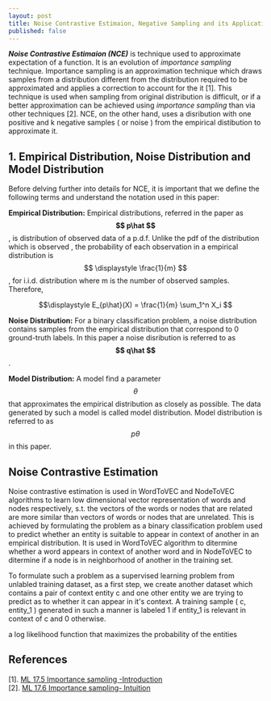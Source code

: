 ```yaml
---
layout: post
title: Noise Contrastive Estimaion, Negative Sampling and its Application to Graph Learning
published: false  
---
```


***Noise Contrastive Estimaion (NCE)*** is technique used to approximate expectation of a function. It is an evolution of *importance sampling* technique. Importance sampling is an approximation technique which draws samples from a distribution different from the distribution required to be approximated and applies a correction to account for the it [1]. This technique is used when sampling from original distribution is difficult, or if a better approximation can be achieved using *importance sampling* than via  other techniques [2]. NCE, on the other hand, uses a disribution with one positive and k negative samples ( or noise ) from the empirical distibution to approximate it.   

## 1. Empirical Distribution, Noise Distribution and Model Distribution
Before delving further into details for NCE, it is important that we define the following terms and understand the notation used in this paper:  
  
**Empirical Distribution:** Empirical distributions, referred in the paper as **$$ p\hat $$**, is distribution of observed data of a p.d.f. Unlike the pdf of the distribution which is observed , the probability of each observation in a empirical distribution is $$ \displaystyle \frac{1}{m} $$, for  i.i.d. distribution where m is the number of observed samples. Therefore,  

$$\displaystyle E_{p\hat}(X) = \frac{1}{m} \sum_1^n X_i $$  
  
**Noise Distribution:**  For a binary classification problem, a noise distribution contains samples from the empirical distribution that correspond to 0 ground-truth labels. In this paper a noise disribution is referred to as **$$ q\hat $$**.   

**Model Distribution:** A model find a parameter $$ \theta $$  that approximates the empirical distribution as closely as possible. The data generated by such a model is called model distribution. Model distribution is referred to as $$ p\theta $$ in this paper.  

## Noise Contrastive Estimation 

Noise contrastive estimation is used in WordToVEC and NodeToVEC algorithms to learn low dimensional vector representation of words and nodes respectively, s.t. the vectors of the words or nodes that are related are more similar than  vectors of words or nodes that are unrelated.  This is achieved by formulating the problem as a binary classification problem used to predict whether an entity is suitable to appear in context of another in an empirical distribution. It is used in WordToVEC algorithm to ditermine whether a word appears in context of another word and in NodeToVEC to ditermine if a node is in neighborhood of another in the training set.  
  
To formulate such a problem as a supervised learning problem from unlabled training dataset, as a first step, we create another dataset which contains a pair of context entity c and one other entity we are trying to predict as to whether it can  appear in it's context. A training sample ( c, entity_1 ) generated in such a manner is labeled 1 if entity_1 is relevant in context of c and 0 otherwise.

a log likelihood function that maximizes the probability of the entities


## References  
[1]. [ML 17.5 Importance sampling -Introduction](https://www.youtube.com/watch?v=S3LAOZxGcnk)    
[2]. [ML 17.6 Importance sampling- Intuition](https://www.youtube.com/watch?v=3Mw6ivkDVZc)  
